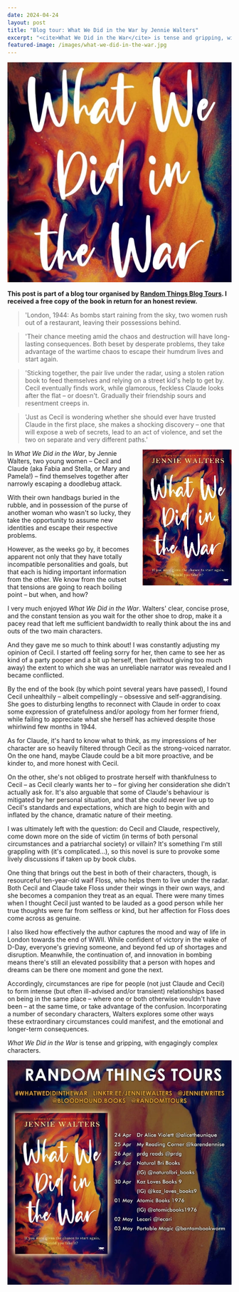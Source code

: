 ```yaml
---
date: 2024-04-24
layout: post
title: "Blog tour: What We Did in the War by Jennie Walters"
excerpt: "<cite>What We Did in the War</cite> is tense and gripping, with engagingly complex characters."
featured-image: /images/what-we-did-in-the-war.jpg
---
```


![What We Did in the War](/images/what-we-did-in-the-war.jpg)

**This post is part of a blog tour organised by [Random Things Blog Tours](http://randomthingsthroughmyletterbox.blogspot.com/p/services-to-publishers-authors-blog.html). I received a free copy of the book in return for an honest review.**

> 'London, 1944: As bombs start raining from the sky, two women rush out of a restaurant, leaving their possessions behind.

> 'Their chance meeting amid the chaos and destruction will have long-lasting consequences. Both beset by desperate problems, they take advantage of the wartime chaos to escape their humdrum lives and start again.

> 'Sticking together, the pair live under the radar, using a stolen ration book to feed themselves and relying on a street kid's help to get by. Cecil eventually finds work, while glamorous, feckless Claude looks after the flat &ndash; or doesn't. Gradually their friendship sours and resentment creeps in.

> 'Just as Cecil is wondering whether she should ever have trusted Claude in the first place, she makes a shocking discovery &ndash; one that will expose a web of secrets, lead to an act of violence, and set the two on separate and very different paths.'

<img src="/images/what-we-did-in-the-war-200.jpg" alt="What We Did in the War" style="float: right; margin-bottom: 10px; margin-left: 10px;">

In <cite>What We Did in the War</cite>, by Jennie Walters, two young women &ndash; Cecil and Claude (aka Fabia and Stella, or Mary and Pamela!) &ndash; find themselves together after narrowly escaping a doodlebug attack.

With their own handbags buried in the rubble, and in possession of the purse of another woman who wasn't so lucky, they take the opportunity to assume new identities and escape their respective problems.

However, as the weeks go by, it becomes apparent not only that they have totally incompatible personalities and goals, but that each is hiding important information from the other. We know from the outset that tensions are going to reach boiling point &ndash; but when, and how?

I very much enjoyed <cite>What We Did in the War</cite>. Walters' clear, concise prose, and the constant tension as you wait for the other shoe to drop, make it a pacey read that left me sufficient bandwidth to really think about the ins and outs of the two main characters.

And they gave me so much to think about! I was constantly adjusting my opinion of Cecil. I started off feeling sorry for her, then came to see her as kind of a party pooper and a bit up herself, then (without giving too much away) the extent to which she was an unreliable narrator was revealed and I became conflicted.

By the end of the book (by which point several years have passed), I found Cecil unhealthily &ndash; albeit compellingly &ndash; obsessive and self-aggrandising. She goes to disturbing lengths to reconnect with Claude in order to coax some expression of gratefulness and/or apology from her former friend, while failing to appreciate what she herself has achieved despite those whirlwind few months in 1944.

As for Claude, it's hard to know what to think, as my impressions of her character are so heavily filtered through Cecil as the strong-voiced narrator. On the one hand, maybe Claude could be a bit more proactive, and be kinder to, and more honest with Cecil.

On the other, she's not obliged to prostrate herself with thankfulness to Cecil &ndash; as Cecil clearly wants her to &ndash; for giving her consideration she didn't actually ask for. It's also arguable that some of Claude's behaviour is mitigated by her personal situation, and that she could never live up to Cecil's standards and expectations, which are high to begin with and inflated by the chance, dramatic nature of their meeting.

I was ultimately left with the question: do Cecil and Claude, respectively, come down more on the side of victim (in terms of both personal circumstances and a patriarchal society) or villain? It's something I'm still grappling with (it's complicated...), so this novel is sure to provoke some lively discussions if taken up by book clubs.

One thing that brings out the best in both of their characters, though, is resourceful ten-year-old waif Floss, who helps them to live under the radar. Both Cecil and Claude take Floss under their wings in their own ways, and she becomes a companion they treat as an equal. There were many times when I thought Cecil just wanted to be lauded as a good person while her true thoughts were far from selfless or kind, but her affection for Floss does come across as genuine.

I also liked how effectively the author captures the mood and way of life in London towards the end of WWII. While confident of victory in the wake of D-Day, everyone's grieving someone, and beyond fed up of shortages and disruption. Meanwhile, the continuation of, and innovation in bombing means there's still an elevated possibility that a person with hopes and dreams can be there one moment and gone the next.

Accordingly, circumstances are ripe for people (not just Claude and Cecil) to form intense (but often ill-advised and/or transient) relationships based on being in the same place &ndash; where one or both otherwise wouldn't have been &ndash; at the same time, or take advantage of the confusion. Incorporating a number of secondary characters, Walters explores some other ways these extraordinary circumstances could manifest, and the emotional and longer-term consequences.

<cite>What We Did in the War</cite> is tense and gripping, with engagingly complex characters.

![What We Did in the War blog tour banner](/images/what-we-did-in-the-war-banner.jpg)
